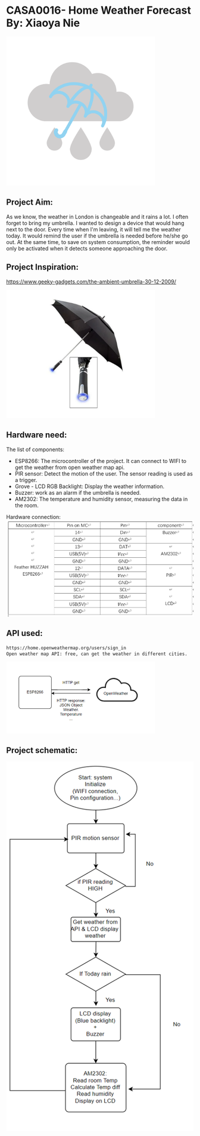 # CASA0016- Home Weather Forecast By: Xiaoya Nie
<img src="https://github.com/NXiaoya/CASA0016/blob/main/pictures/icon.png" data-canonical-src="https://github.com/NXiaoya/CASA0016/blob/main/pictures/icon.png" width="400" height="400" />

## Project Aim:
As we know, the weather in London is changeable and it rains a lot. I often forget to bring my umbrella. I wanted to design a device that would hang next to the door. Every time when I'm leaving, it will tell me the weather today. It would remind the user if the umbrella is needed before he/she go out. At the same time, to save on system consumption, the reminder would only be activated when it detects someone approaching the door.

## Project Inspiration:

https://www.geeky-gadgets.com/the-ambient-umbrella-30-12-2009/

<img src="https://github.com/NXiaoya/CASA0016/blob/main/pictures/idea.png" data-canonical-src="https://github.com/NXiaoya/CASA0016/blob/main/pictures/idea.png" width="400"/>

## Hardware need:
The list of components:
   - ESP8266: The microcontroller of the project. It can connect to WIFI to get the weather from open weather map api.
   - PIR sensor: Detect the motion of the user. The sensor reading is used as a trigger.
   - Grove - LCD RGB Backlight: Display the weather information.
   - Buzzer: work as an alarm if the umbrella is needed.
   - AM2302: The temperature and humidity sensor, measuring the data in the room.

Hardware connection:
<img src="https://github.com/NXiaoya/CASA0016/blob/main/pictures/Pin.png" data-canonical-src="https://github.com/NXiaoya/CASA0016/blob/main/pictures/Pin.png" width="600"/>

## API used:
    https://home.openweathermap.org/users/sign_in
    Open weather map API: free, can get the weather in different cities.
   <img src="https://github.com/NXiaoya/CASA0016/blob/main/pictures/ToAPI.png" data-canonical-src="https://github.com/NXiaoya/CASA0016/blob/main/pictures/ToAPI.png" width="400"/> 
   
## Project schematic:
![flow](https://github.com/NXiaoya/CASA0016/blob/main/pictures/flow.png)


